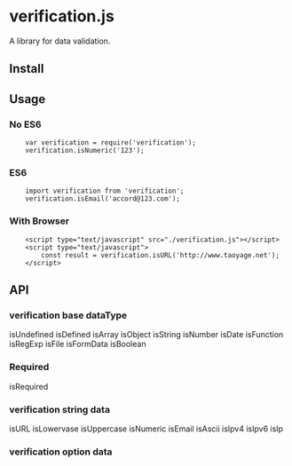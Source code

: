 # verification.js

A library for data validation.

## Install


## Usage

### No ES6

```
	var verification = require('verification');
	verification.isNumeric('123');
```

### ES6

```
	import verification from 'verification';
	verification.isEmail('accord@123.com');
```

### With Browser

```
	<script type="text/javascript" src="./verification.js"></script>
    <script type="text/javascript">
    	const result = verification.isURL('http://www.taoyage.net');
    </script>
```

## API

### verification base dataType

isUndefined
isDefined
isArray
isObject
isString
isNumber
isDate
isFunction
isRegExp
isFile
isFormData
isBoolean

### Required

isRequired

### verification string data

isURL
isLowervase
isUppercase
isNumeric
isEmail
isAscii
isIpv4
isIpv6
isIp

### verification option data




